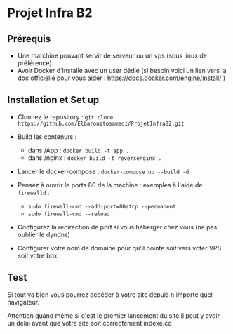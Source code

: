# Projet Infra B2

## Prérequis

* Une marchine pouvant servir de serveur ou un vps (sous linux de préférence)
* Avoir Docker d'installé avec un user dédié (si besoin voici un lien vers la doc officielle pour vous aider : https://docs.docker.com/engine/install/ )



## Installation et Set up

* Clonnez le repository :
    ```git clone https://github.com/Elbaronitosamedi/ProjetInfraB2.git```

* Build les contenurs :
    - dans /App :
        ```docker build -t app .```
    - dans /nginx : 
        ```docker build -t reversenginx .```

* Lancer le docker-compose :
    ```docker-compose up --build -d```

* Pensez à ouvrir le ports 80 de la machine :
    exemples à l'aide de ``firewalld`` : 
    * `sudo firewall-cmd --add-port=80/tcp --permanent`
    * `sudo firewall-cmd --reload`


* Configurez la redirection de port si vous héberger chez vous (ne pas oublier le dyndns)

* Configurer votre nom de domaine pour qu'il pointe soit vers voter VPS soit votre box

## Test

Si tout va bien vous pourrez accéder à votre site depuis n'importe quel navigateur.

Attention quand même si c'est le premier lancement du site il peut y avoir un délai avant que votre site soit correctement indexé.cd